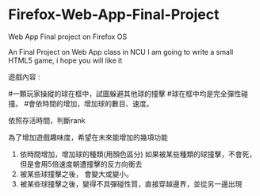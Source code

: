 # Firefox-Web-App-Final-Project
Web App Final project on Firefox OS 

An Final Project on Web App class in NCU
I am going to write a small HTML5 game, i hope you will like it

遊戲內容 : 

#一顆玩家操縱的球在框中，試圖躲避其他球的撞擊
#球在框中均是完全彈性碰撞。
#會依時間的增加，增加球的數目、速度。

依照存活時間，判斷rank

為了增加遊戲趣味度，希望在未來能增加的幾項功能
1. 依時間增加，增加球的種類(用顏色區分)
如果被某些種類的球撞擊，不會死，但是會用5倍速度朝遭撞擊的反方向衝去
2. 被某些球撞擊之後， 會變大或變小。
3. 被某些球撞擊之後，變得不具彈碰性質，直接穿越邊界，並從另一邊出現

